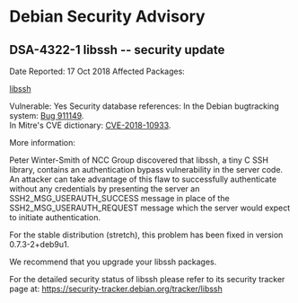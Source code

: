 
Debian Security Advisory
========================


DSA-4322-1 libssh -- security update
------------------------------------



Date Reported:
17 Oct 2018
Affected Packages:

[libssh](https://packages.debian.org/src:libssh)

Vulnerable:
Yes
Security database references:
In the Debian bugtracking system: [Bug 911149](https://bugs.debian.org/cgi-bin/bugreport.cgi?bug=911149).  
In Mitre's CVE dictionary: [CVE-2018-10933](https://security-tracker.debian.org/tracker/CVE-2018-10933).  

More information:

Peter Winter-Smith of NCC Group discovered that libssh, a tiny C SSH
library, contains an authentication bypass vulnerability in the server
code. An attacker can take advantage of this flaw to successfully
authenticate without any credentials by presenting the server an
SSH2\_MSG\_USERAUTH\_SUCCESS message in place of the
SSH2\_MSG\_USERAUTH\_REQUEST message which the server would expect to
initiate authentication.


For the stable distribution (stretch), this problem has been fixed in
version 0.7.3-2+deb9u1.


We recommend that you upgrade your libssh packages.


For the detailed security status of libssh please refer to its
security tracker page at:
<https://security-tracker.debian.org/tracker/libssh>





